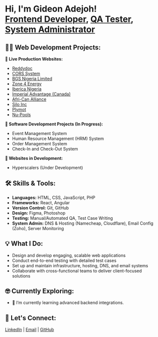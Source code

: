 <h1>Hi, I'm Gideon Adejoh!<br/>
<a href="https://github.com/deon03">Frontend Developer</a>, 
<a href="#">QA Tester</a>, 
<a href="#">System Administrator</a></h1>

<h2>👨‍💻 Web Development Projects:</h2>

<b>🚀 Live Production Websites:</b>
<ul>
  <li><a href="https://reddydoc.com">Reddydoc</a></li>
  <li><a href="https://corssystem.com/">CORS System</a></li>
  <li><a href="https://bgsnigerialimited.com/">BGS Nigeria Limited</a></li>
  <li><a href="https://zone4energy.com/">Zone 4 Energy</a></li>
  <li><a href="https://ibericang.com/">Iberica Nigeria</a></li>
  <li><a href="https://imperialadvantage.ca/">Imperial Advantage (Canada)</a></li>
  <li><a href="https://www.afri-canalliance.org/">Afri-Can Alliance</a></li>
  <li><a href="https://silo-inc.com">Silo Inc</a></li>
  <li><a href="https://plymot.com">Plymot</a></li>
  <li><a href="https://nu-pools.com">Nu-Pools</a></li>
</ul>

<b>🧠 Software Development Projects (In Progress):</b>
<ul>
  <li>Event Management System</li>
  <li>Human Resource Management (HRM) System</li>
  <li>Order Management System</li>
  <li>Check-In and Check-Out System</li>
</ul>

<b>🧱 Websites in Development:</b>
<ul>
  <li>Hyperscalers (Under Development)</li>
</ul>

<h2>🛠️ Skills & Tools:</h2>
<ul>
  <li><b>Languages:</b> HTML, CSS, JavaScript, PHP</li>
  <li><b>Frameworks:</b> React, Angular</li>
  <li><b>Version Control:</b> Git, GitHub</li>
  <li><b>Design:</b> Figma, Photoshop</li>
  <li><b>Testing:</b> Manual/Automated QA, Test Case Writing</li>
  <li><b>System Admin:</b> DNS & Hosting (Namecheap, Cloudflare), Email Config (Zoho), Server Monitoring</li>
</ul>

<h2>💡 What I Do:</h2>
<ul>
  <li>Design and develop engaging, scalable web applications</li>
  <li>Conduct end-to-end testing with detailed test cases</li>
  <li>Set up and maintain infrastructure, hosting, DNS, and email systems</li>
  <li>Collaborate with cross-functional teams to deliver client-focused solutions</li>
</ul>

<h2>🤓 Currently Exploring:</h2>
<ul>
  <li>🌱 I’m currently learning advanced backend integrations.</li>
</ul>

<h2> 🤝 Let's Connect:</h2>
<p>
  <a href="https://www.linkedin.com/in/gideon-adejoh-02628222b?utm_source=share&utm_campaign=share_via&utm_content=profile&utm_medium=ios_app">LinkedIn</a> |
  <a href="mailto:deon.adejoh@gmail.com">Email</a> |
  <a href="https://github.com/deon03">GitHub</a>
</p>


<!--
**deon03/deon03** is a ✨ _special_ ✨ repository because its `README.md` (this file) appears on your GitHub profile.

Here are some ideas to get you started:

- 🌱 I’m currently learning advanced backend integrations.
- 💬 Ask me about full website workflows from client brief to deployment.
-->
